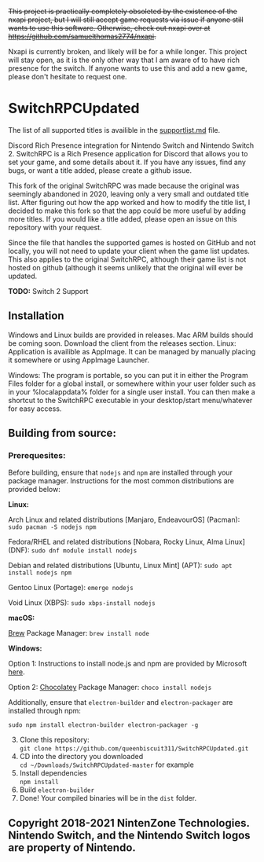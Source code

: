 ~~This project is practically completely obsoleted by the existence of the nxapi project, but I will still accept game requests via issue if anyone still wants to use this software. Otherwise, check out nxapi over at https://github.com/samuelthomas2774/nxapi.~~

Nxapi is currently broken, and likely will be for a while longer. This project will stay open, as it is the only other way that I am aware of to have rich presence for the switch. If anyone wants to use this and add a new game, please don't hesitate to request one.
 
# SwitchRPCUpdated
The list of all supported titles is availible in the [supportlist.md](https://github.com/queenbiscuit311/SwitchRPCUpdated/blob/master/supportlist.md) file.

Discord Rich Presence integration for Nintendo Switch and Nintendo Switch 2.
SwitchRPC is a Rich Presence application for Discord that allows you to set your game, and some details about it.
If you have any issues, find any bugs, or want a title added, please create a github issue.

This fork of the original SwitchRPC was made because the original was seemingly abandoned in 2020, leaving only a very small and outdated title list. After figuring out how the app worked and how to modify the title list, I decided to make this fork so that the app could be more useful by adding more titles. If you would like a title added, please open an issue on this repository with your request.

Since the file that handles the supported games is hosted on GitHub and not locally, you will not need to update your client when the game list updates. This also applies to the original SwitchRPC, although their game list is not hosted on github (although it seems unlikely that the original will ever be updated.

**TODO:** Switch 2 Support

## Installation
Windows and Linux builds are provided in releases. Mac ARM builds should be coming soon.
Download the  client from the releases section. 
Linux: Application is availible as AppImage. It can be managed by manually placing it somewhere or using AppImage Launcher.

Windows: The program is portable, so you can put it in either the Program Files folder for a global install, or somewhere within your user folder such as in your %localappdata% folder for a single user install. You can then make a shortcut to the SwitchRPC executable in your desktop/start menu/whatever for easy access. 

## Building from source:

### Prerequesites:

Before building, ensure that `nodejs` and `npm` are installed through your package manager. Instructions for the most common distributions are provided below:
   
   **Linux:**
   
   Arch Linux and related distributions [Manjaro, EndeavourOS] (Pacman): `sudo pacman -S nodejs npm`

   Fedora/RHEL and related distributions [Nobara, Rocky Linux, Alma Linux] (DNF): `sudo dnf module install nodejs`

   Debian and related distributions [Ubuntu, Linux Mint] (APT): `sudo apt install nodejs npm`

   Gentoo Linux (Portage): `emerge nodejs`

   Void Linux (XBPS): `sudo xbps-install nodejs`
   
   **macOS:**
   
   [Brew](brew.sh) Package Manager: `brew install node`
   
   **Windows:**
   
   Option 1:
   Instructions to install node.js and npm are provided by Microsoft [here](https://learn.microsoft.com/en-us/windows/dev-environment/javascript/nodejs-on-windows_).
   
   Option 2:
   [Chocolatey](https://chocolatey.org/install) Package Manager: `choco install nodejs`
   
Additionally, ensure that `electron-builder` and `electron-packager` are installed through npm:
   
   `sudo npm install electron-builder electron-packager -g`
   
3. Clone this repository:  
`git clone https://github.com/queenbiscuit311/SwitchRPCUpdated.git` 
4. CD into the directory you downloaded  
`cd ~/Downloads/SwitchRPCUpdated-master` for example
5. Install dependencies  
`npm install`
6. Build
`electron-builder`
7. Done! Your compiled binaries will be in the `dist` folder.

## Copyright 2018-2021 NintenZone Technologies. Nintendo Switch, and the Nintendo Switch logos are property of Nintendo.
